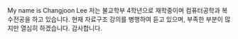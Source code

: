 My name is Changjoon Lee
저는 불교학부 4학년으로 재학중이며 컴퓨터공학과 복수전공을 하고 있습니다.
현재 자료구조 강의를 병행하여 듣고 있으며, 부족한 부분이 많지만
열심히 하겠습니다. 감사합니다.